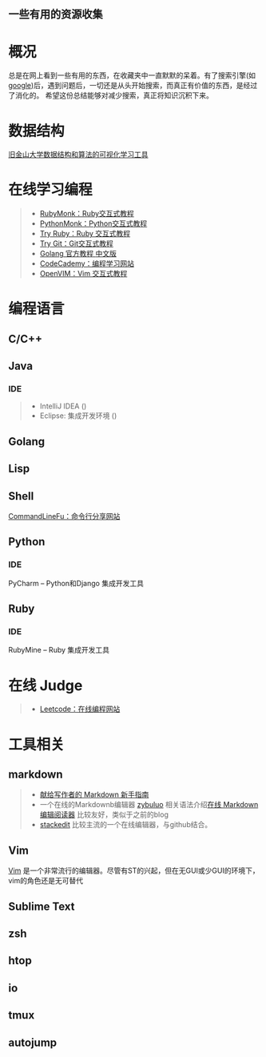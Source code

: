 一些有用的资源收集
----------
# 概况
总是在网上看到一些有用的东西，在收藏夹中一直默默的呆着。有了搜索引擎(如[google](http://google.com/))后，遇到问题后，一切还是从头开始搜索，而真正有价值的东西，是经过了消化的。
希望这份总结能够对减少搜索，真正将知识沉积下来。

# 数据结构
[旧金山大学数据结构和算法的可视化学习工具](http://www.cs.usfca.edu/~galles/visualization/)
# 在线学习编程
>* [RubyMonk：Ruby交互式教程](https://rubymonk.com)
>* [PythonMonk：Python交互式教程](http://pythonmonk.com/)
>* [Try Ruby：Ruby 交互式教程](http://tryruby.org)
>* [Try Git：Git交互式教程 ](http://try.github.io//levels/1/challenges/1)
>* [Golang 官方教程 ](http://tour.golang.org/)  [中文版](http://go-tour-cn.appsp0t.com/)
>* [CodeCademy：编程学习网站 ](http://www.codecademy.com)
>* [OpenVIM：Vim 交互式教程](http://www.openvim.com/tutorial.html)
# 编程语言
## C/C++
## Java
### IDE
>* IntelliJ IDEA ()
>* Eclipse: 集成开发环境 ()
## Golang 
## Lisp
## Shell
[CommandLineFu：命令行分享网站](http://www.commandlinefu.com)
## Python 
### IDE
PyCharm – Python和Django 集成开发工具
## Ruby 
### IDE
RubyMine – Ruby 集成开发工具
# 在线 Judge
>* [Leetcode：在线编程网站]()
# 工具相关
## markdown
>* [献给写作者的 Markdown 新手指南](http://jianshu.io/p/q81RER)
> * 一个在线的Markdownb编辑器 [zybuluo](www.zybuluo.com)
相关语法介绍[在线 Markdown 编辑阅读器](https://www.zybuluo.com/mdeditor) 比较友好，类似于之前的blog
> * [stackedit](https://stackedit.io/) 比较主流的一个在线编辑器，与github结合。
## Vim
[Vim](www.vim.org) 是一个非常流行的编辑器。尽管有ST的兴起，但在无GUI或少GUI的环境下，vim的角色还是无可替代
## Sublime Text 
## zsh
## htop
## io
## tmux
## autojump



